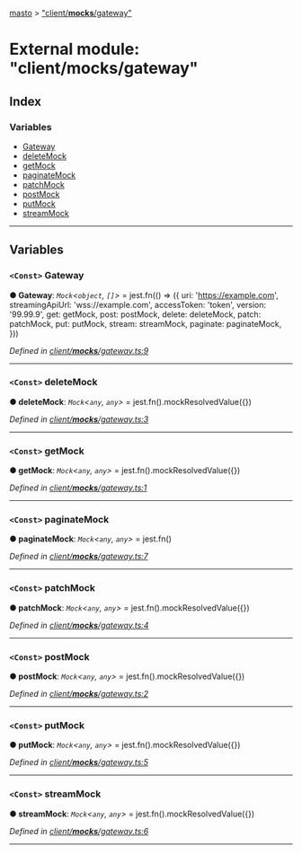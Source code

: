 [masto](../README.md) > ["client/__mocks__/gateway"](../modules/_client___mocks___gateway_.md)

# External module: "client/__mocks__/gateway"

## Index

### Variables

* [Gateway](_client___mocks___gateway_.md#gateway)
* [deleteMock](_client___mocks___gateway_.md#deletemock)
* [getMock](_client___mocks___gateway_.md#getmock)
* [paginateMock](_client___mocks___gateway_.md#paginatemock)
* [patchMock](_client___mocks___gateway_.md#patchmock)
* [postMock](_client___mocks___gateway_.md#postmock)
* [putMock](_client___mocks___gateway_.md#putmock)
* [streamMock](_client___mocks___gateway_.md#streammock)

---

## Variables

<a id="gateway"></a>

### `<Const>` Gateway

**● Gateway**: *`Mock`<`object`, `[]`>* =  jest.fn(() => ({
  uri: 'https://example.com',
  streamingApiUrl: 'wss://example.com',
  accessToken: 'token',
  version: '99.99.9',
  get: getMock,
  post: postMock,
  delete: deleteMock,
  patch: patchMock,
  put: putMock,
  stream: streamMock,
  paginate: paginateMock,
}))

*Defined in [client/__mocks__/gateway.ts:9](https://github.com/neet/masto.js/blob/84b2118/src/client/__mocks__/gateway.ts#L9)*

___
<a id="deletemock"></a>

### `<Const>` deleteMock

**● deleteMock**: *`Mock`<`any`, `any`>* =  jest.fn().mockResolvedValue({})

*Defined in [client/__mocks__/gateway.ts:3](https://github.com/neet/masto.js/blob/84b2118/src/client/__mocks__/gateway.ts#L3)*

___
<a id="getmock"></a>

### `<Const>` getMock

**● getMock**: *`Mock`<`any`, `any`>* =  jest.fn().mockResolvedValue({})

*Defined in [client/__mocks__/gateway.ts:1](https://github.com/neet/masto.js/blob/84b2118/src/client/__mocks__/gateway.ts#L1)*

___
<a id="paginatemock"></a>

### `<Const>` paginateMock

**● paginateMock**: *`Mock`<`any`, `any`>* =  jest.fn()

*Defined in [client/__mocks__/gateway.ts:7](https://github.com/neet/masto.js/blob/84b2118/src/client/__mocks__/gateway.ts#L7)*

___
<a id="patchmock"></a>

### `<Const>` patchMock

**● patchMock**: *`Mock`<`any`, `any`>* =  jest.fn().mockResolvedValue({})

*Defined in [client/__mocks__/gateway.ts:4](https://github.com/neet/masto.js/blob/84b2118/src/client/__mocks__/gateway.ts#L4)*

___
<a id="postmock"></a>

### `<Const>` postMock

**● postMock**: *`Mock`<`any`, `any`>* =  jest.fn().mockResolvedValue({})

*Defined in [client/__mocks__/gateway.ts:2](https://github.com/neet/masto.js/blob/84b2118/src/client/__mocks__/gateway.ts#L2)*

___
<a id="putmock"></a>

### `<Const>` putMock

**● putMock**: *`Mock`<`any`, `any`>* =  jest.fn().mockResolvedValue({})

*Defined in [client/__mocks__/gateway.ts:5](https://github.com/neet/masto.js/blob/84b2118/src/client/__mocks__/gateway.ts#L5)*

___
<a id="streammock"></a>

### `<Const>` streamMock

**● streamMock**: *`Mock`<`any`, `any`>* =  jest.fn().mockResolvedValue({})

*Defined in [client/__mocks__/gateway.ts:6](https://github.com/neet/masto.js/blob/84b2118/src/client/__mocks__/gateway.ts#L6)*

___

